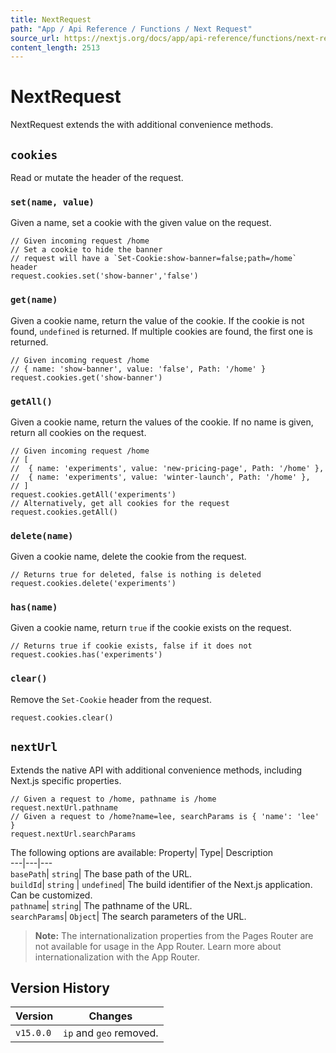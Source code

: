 ```yaml
---
title: NextRequest
path: "App / Api Reference / Functions / Next Request"
source_url: https://nextjs.org/docs/app/api-reference/functions/next-request
content_length: 2513
---
```


# NextRequest
NextRequest extends the with additional convenience methods.
## `cookies`
Read or mutate the header of the request.
### `set(name, value)`
Given a name, set a cookie with the given value on the request.
```
// Given incoming request /home
// Set a cookie to hide the banner
// request will have a `Set-Cookie:show-banner=false;path=/home` header
request.cookies.set('show-banner','false')
```

### `get(name)`
Given a cookie name, return the value of the cookie. If the cookie is not found, `undefined` is returned. If multiple cookies are found, the first one is returned.
```
// Given incoming request /home
// { name: 'show-banner', value: 'false', Path: '/home' }
request.cookies.get('show-banner')
```

### `getAll()`
Given a cookie name, return the values of the cookie. If no name is given, return all cookies on the request.
```
// Given incoming request /home
// [
//  { name: 'experiments', value: 'new-pricing-page', Path: '/home' },
//  { name: 'experiments', value: 'winter-launch', Path: '/home' },
// ]
request.cookies.getAll('experiments')
// Alternatively, get all cookies for the request
request.cookies.getAll()
```

### `delete(name)`
Given a cookie name, delete the cookie from the request.
```
// Returns true for deleted, false is nothing is deleted
request.cookies.delete('experiments')
```

### `has(name)`
Given a cookie name, return `true` if the cookie exists on the request.
```
// Returns true if cookie exists, false if it does not
request.cookies.has('experiments')
```

### `clear()`
Remove the `Set-Cookie` header from the request.
```
request.cookies.clear()
```

## `nextUrl`
Extends the native API with additional convenience methods, including Next.js specific properties.
```
// Given a request to /home, pathname is /home
request.nextUrl.pathname
// Given a request to /home?name=lee, searchParams is { 'name': 'lee' }
request.nextUrl.searchParams
```

The following options are available:
Property| Type| Description  
---|---|---  
`basePath`| `string`| The base path of the URL.  
`buildId`| `string` | `undefined`| The build identifier of the Next.js application. Can be customized.  
`pathname`| `string`| The pathname of the URL.  
`searchParams`| `Object`| The search parameters of the URL.  
> **Note:** The internationalization properties from the Pages Router are not available for usage in the App Router. Learn more about internationalization with the App Router.
## Version History
Version| Changes  
---|---  
`v15.0.0`| `ip` and `geo` removed.
